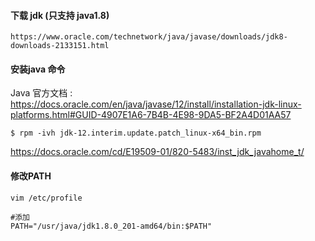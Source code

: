 #### 下载 jdk (只支持 java1.8)


```
https://www.oracle.com/technetwork/java/javase/downloads/jdk8-downloads-2133151.html
```



#### 安装java 命令

Java 官方文档 : https://docs.oracle.com/en/java/javase/12/install/installation-jdk-linux-platforms.html#GUID-4907E1A6-7B4B-4E98-9DA5-BF2A4D01AA57

```shell
$ rpm -ivh jdk-12.interim.update.patch_linux-x64_bin.rpm
```



https://docs.oracle.com/cd/E19509-01/820-5483/inst_jdk_javahome_t/

#### 修改PATH

```shell
vim /etc/profile

#添加
PATH="/usr/java/jdk1.8.0_201-amd64/bin:$PATH"




```



